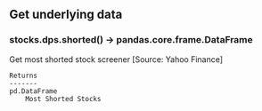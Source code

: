 ## Get underlying data 
### stocks.dps.shorted() -> pandas.core.frame.DataFrame

Get most shorted stock screener [Source: Yahoo Finance]

    Returns
    -------
    pd.DataFrame
        Most Shorted Stocks
